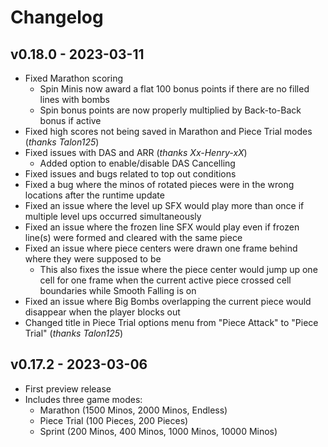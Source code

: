# Changelog

## v0.18.0 - 2023-03-11

- Fixed Marathon scoring
  - Spin Minis now award a flat 100 bonus points if there are no filled lines with bombs
  - Spin bonus points are now properly multiplied by Back-to-Back bonus if active
- Fixed high scores not being saved in Marathon and Piece Trial modes (*thanks Talon125*)
- Fixed issues with DAS and ARR (*thanks Xx-Henry-xX*)
  - Added option to enable/disable DAS Cancelling
- Fixed issues and bugs related to top out conditions
- Fixed a bug where the minos of rotated pieces were in the wrong locations after the runtime update
- Fixed an issue where the level up SFX would play more than once if multiple level ups occurred simultaneously
- Fixed an issue where the frozen line SFX would play even if frozen line(s) were formed and cleared with the same piece
- Fixed an issue where piece centers were drawn one frame behind where they were supposed to be
  - This also fixes the issue where the piece center would jump up one cell for one frame when the current active piece crossed cell boundaries while Smooth Falling is on
- Fixed an issue where Big Bombs overlapping the current piece would disappear when the player blocks out
- Changed title in Piece Trial options menu from "Piece Attack" to "Piece Trial" (*thanks Talon125*)

## v0.17.2 - 2023-03-06

- First preview release
- Includes three game modes:
  - Marathon (1500 Minos, 2000 Minos, Endless)
  - Piece Trial (100 Pieces, 200 Pieces)
  - Sprint (200 Minos, 400 Minos, 1000 Minos, 10000 Minos)
